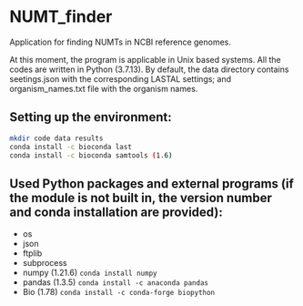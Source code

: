 # NUMT_finder
 Application for finding NUMTs in NCBI reference genomes.

 At this moment, the program is applicable in Unix based systems. All the codes are written in Python (3.7.13). By default, the data directory contains seetings.json with the corresponding LASTAL settings; and organism_names.txt file with the organism names.

 Setting up the environment:
---
```bash
mkdir code data results
conda install -c bioconda last 
conda install -c bioconda samtools (1.6)
```

Used Python packages and external programs (if the module is not built in, the version number and conda installation are provided):
---
- os
- json
- ftplib
- subprocess
- numpy (1.21.6) `conda install numpy`
- pandas (1.3.5) `conda install -c anaconda pandas`
- Bio (1.78) `conda install -c conda-forge biopython`